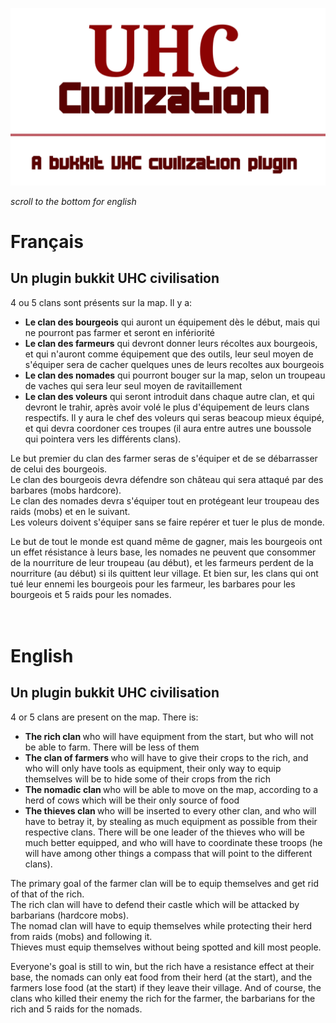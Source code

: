 <img src="./logo-2-alpha.png"></img>

_scroll to the bottom for english_

# Français

## Un plugin bukkit UHC civilisation

4 ou 5 clans sont présents sur la map. Il y a:
<ul>
 <li> <b>Le clan des bourgeois</b> qui auront un équipement dès le début, mais qui ne pourront pas farmer et seront en infériorité</li>
<li> <b>Le clan des farmeurs</b> qui devront donner leurs récoltes aux bourgeois, et qui n'auront comme équipement que des outils, leur seul moyen de s'équiper sera de cacher quelques unes de leurs recoltes aux bourgeois</li>
<li><b>Le clan des nomades</b> qui pourront bouger sur la map, selon un troupeau de vaches qui sera leur seul moyen de ravitaillement
<li><b>Le clan des voleurs</b> qui seront introduit dans chaque autre clan, et qui devront le trahir, après avoir volé le plus d'équipement de leurs clans respectifs. Il y aura le chef des voleurs qui seras beacoup mieux équipé, et qui devra coordoner ces troupes (il aura entre autres une boussole qui pointera vers les différents clans).
</ul>
<p>
Le but premier du clan des farmer seras de s'équiper et de se débarrasser de celui des bourgeois.<br/>
Le clan des bourgeois devra défendre son château qui sera attaqué par des barbares (mobs hardcore).<br/>
Le clan des nomades devra s'équiper tout en protégeant leur troupeau des raids (mobs) et en le suivant.<br/>
Les voleurs doivent s'équiper sans se faire repérer et tuer le plus de monde.
</p>
Le but de tout le monde est quand même de gagner, mais les bourgeois ont un effet résistance à leurs base, les nomades ne peuvent que consommer de la nourriture de leur troupeau (au début), et les farmeurs perdent de la nourriture (au début) si ils quittent leur village. Et bien sur, les clans qui ont tué leur ennemi les bourgeois pour les farmeur, les barbares pour les bourgeois et 5 raids pour les nomades.
<br/><br/><br/>

# English

## Un plugin bukkit UHC civilisation

4 or 5 clans are present on the map. There is:
<ul>
 <li> <b> The rich clan </b> who will have equipment from the start, but who will not be able to farm. There will be less of them </li>
<li> <b> The clan of farmers </b> who will have to give their crops to the rich, and who will only have tools as equipment, their only way to equip themselves will be to hide some of their crops from the rich </li>
<li> <b> The nomadic clan </b> who will be able to move on the map, according to a herd of cows which will be their only source of food
<li> <b> The thieves clan </b> who will be inserted to every other clan, and who will have to betray it, by stealing as much equipment as possible from their respective clans. There will be one leader of the thieves who will be much better equipped, and who will have to coordinate these troops (he will have among other things a compass that will point to the different clans).
</ul>
<p>
The primary goal of the farmer clan will be to equip themselves and get rid of that of the rich. <br/>
The rich clan will have to defend their castle which will be attacked by barbarians (hardcore mobs). <br/>
The nomad clan will have to equip themselves while protecting their herd from raids (mobs) and following it. <br/>
Thieves must equip themselves without being spotted and kill most people.
</p>
Everyone's goal is still to win, but the rich have a resistance effect at their base, the nomads can only eat food from their herd (at the start), and the farmers lose food (at the start) if they leave their village. And of course, the clans who killed their enemy the rich for the farmer, the barbarians for the rich and 5 raids for the nomads.
<br/> <br/> <br/>
